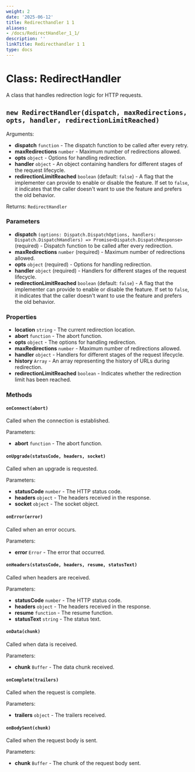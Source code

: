 ```yaml
---
weight: 2
date: '2025-06-12'
title: Redirecthandler 1 1
aliases:
- /docs/RedirectHandler_1_1/
description: ''
linkTitle: Redirecthandler 1 1
type: docs
---
```


# Class: RedirectHandler

A class that handles redirection logic for HTTP requests.

## `new RedirectHandler(dispatch, maxRedirections, opts, handler, redirectionLimitReached)`

Arguments:

- **dispatch** `function` - The dispatch function to be called after every retry.
- **maxRedirections** `number` - Maximum number of redirections allowed.
- **opts** `object` - Options for handling redirection.
- **handler** `object` - An object containing handlers for different stages of the request lifecycle.
- **redirectionLimitReached** `boolean` (default: `false`) - A flag that the implementer can provide to enable or disable the feature. If set to `false`, it indicates that the caller doesn't want to use the feature and prefers the old behavior.

Returns: `RedirectHandler`

### Parameters

- **dispatch** `(options: Dispatch.DispatchOptions, handlers: Dispatch.DispatchHandlers) => Promise<Dispatch.DispatchResponse>` (required) - Dispatch function to be called after every redirection.
- **maxRedirections** `number` (required) - Maximum number of redirections allowed.
- **opts** `object` (required) - Options for handling redirection.
- **handler** `object` (required) - Handlers for different stages of the request lifecycle.
- **redirectionLimitReached** `boolean` (default: `false`) - A flag that the implementer can provide to enable or disable the feature. If set to `false`, it indicates that the caller doesn't want to use the feature and prefers the old behavior.

### Properties

- **location** `string` - The current redirection location.
- **abort** `function` - The abort function.
- **opts** `object` - The options for handling redirection.
- **maxRedirections** `number` - Maximum number of redirections allowed.
- **handler** `object` - Handlers for different stages of the request lifecycle.
- **history** `Array` - An array representing the history of URLs during redirection.
- **redirectionLimitReached** `boolean` - Indicates whether the redirection limit has been reached.

### Methods

#### `onConnect(abort)`

Called when the connection is established.

Parameters:

- **abort** `function` - The abort function.

#### `onUpgrade(statusCode, headers, socket)`

Called when an upgrade is requested.

Parameters:

- **statusCode** `number` - The HTTP status code.
- **headers** `object` - The headers received in the response.
- **socket** `object` - The socket object.

#### `onError(error)`

Called when an error occurs.

Parameters:

- **error** `Error` - The error that occurred.

#### `onHeaders(statusCode, headers, resume, statusText)`

Called when headers are received.

Parameters:

- **statusCode** `number` - The HTTP status code.
- **headers** `object` - The headers received in the response.
- **resume** `function` - The resume function.
- **statusText** `string` - The status text.

#### `onData(chunk)`

Called when data is received.

Parameters:

- **chunk** `Buffer` - The data chunk received.

#### `onComplete(trailers)`

Called when the request is complete.

Parameters:

- **trailers** `object` - The trailers received.

#### `onBodySent(chunk)`

Called when the request body is sent.

Parameters:

- **chunk** `Buffer` - The chunk of the request body sent.
